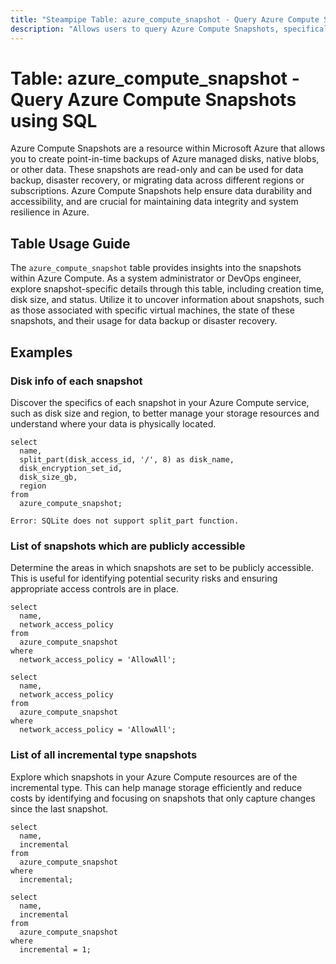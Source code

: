 ```yaml
---
title: "Steampipe Table: azure_compute_snapshot - Query Azure Compute Snapshots using SQL"
description: "Allows users to query Azure Compute Snapshots, specifically the snapshot details including status, creation time, and disk size, providing insights into the state and usage of virtual machine disk snapshots."
---
```


# Table: azure_compute_snapshot - Query Azure Compute Snapshots using SQL

Azure Compute Snapshots are a resource within Microsoft Azure that allows you to create point-in-time backups of Azure managed disks, native blobs, or other data. These snapshots are read-only and can be used for data backup, disaster recovery, or migrating data across different regions or subscriptions. Azure Compute Snapshots help ensure data durability and accessibility, and are crucial for maintaining data integrity and system resilience in Azure.

## Table Usage Guide

The `azure_compute_snapshot` table provides insights into the snapshots within Azure Compute. As a system administrator or DevOps engineer, explore snapshot-specific details through this table, including creation time, disk size, and status. Utilize it to uncover information about snapshots, such as those associated with specific virtual machines, the state of these snapshots, and their usage for data backup or disaster recovery.

## Examples

### Disk info of each snapshot
Discover the specifics of each snapshot in your Azure Compute service, such as disk size and region, to better manage your storage resources and understand where your data is physically located.

```sql+postgres
select
  name,
  split_part(disk_access_id, '/', 8) as disk_name,
  disk_encryption_set_id,
  disk_size_gb,
  region
from
  azure_compute_snapshot;
```

```sql+sqlite
Error: SQLite does not support split_part function.
```

### List of snapshots which are publicly accessible
Determine the areas in which snapshots are set to be publicly accessible. This is useful for identifying potential security risks and ensuring appropriate access controls are in place.

```sql+postgres
select
  name,
  network_access_policy
from
  azure_compute_snapshot
where
  network_access_policy = 'AllowAll';
```

```sql+sqlite
select
  name,
  network_access_policy
from
  azure_compute_snapshot
where
  network_access_policy = 'AllowAll';
```

### List of all incremental type snapshots
Explore which snapshots in your Azure Compute resources are of the incremental type. This can help manage storage efficiently and reduce costs by identifying and focusing on snapshots that only capture changes since the last snapshot.

```sql+postgres
select
  name,
  incremental
from
  azure_compute_snapshot
where
  incremental;
```

```sql+sqlite
select
  name,
  incremental
from
  azure_compute_snapshot
where
  incremental = 1;
```
